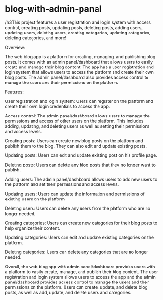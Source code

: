 # blog-with-admin-panal
/h3This project features a user registration and login system with access control, creating posts, updating posts, deleting posts, adding users, updating users, deleting users, creating categories, updating categories, deleting categories, and more!

Overview:

The web blog app is a platform for creating, managing, and publishing blog posts. It comes with an admin panel/dashboard that allows users to easily create and manage their blog content. The app has a user registration and login system that allows users to access the platform and create their own blog posts. The admin panel/dashboard also provides access control to manage the users and their permissions on the platform.

Features:

User registration and login system: Users can register on the platform and create their own login credentials to access the app.

Access control: The admin panel/dashboard allows users to manage the permissions and access of other users on the platform. This includes adding, updating, and deleting users as well as setting their permissions and access levels.

Creating posts: Users can create new blog posts on the platform and publish them to the blog. They can also edit and update existing posts.

Updating posts: Users can edit and update existing post  on his profile page.

Deleting posts: Users can delete any blog posts that they no longer want to publish.

Adding users: The admin panel/dashboard allows users to add new users to the platform and set their permissions and access levels.

Updating users: Users can update the information and permissions of existing users on the platform.

Deleting users: Users can delete any users from the platform who are no longer needed.

Creating categories: Users can create new categories for their blog posts to help organize their content.

Updating categories: Users can edit and update existing categories on the platform.

Deleting categories: Users can delete any categories that are no longer needed.

Overall, the web blog app with admin panel/dashboard provides users with a platform to easily create, manage, and publish their blog content. The user registration and login system allows users to access the app and the admin panel/dashboard provides access control to manage the users and their permissions on the platform. Users can create, update, and delete blog posts, as well as add, update, and delete users and categories.
